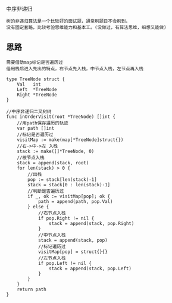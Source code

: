中序非递归

    树的非递归算法是一个比较好的面试题，通常刷题目不会刷到，
    没有固定套路，比较考验思维能力和基本工。(没做过，有算法思维，细想又能做)
    
## 思路
    需要借助map标记是否遍历过
    借用栈后进入先出的特点，右节点先入栈，中节点入栈，左节点再入栈

```
type TreeNode struct {
    Val   int
    Left  *TreeNode
    Right *TreeNode
}

//中序非递归二叉树树
func inOrderVisit(root *TreeNode) []int {
	//用path保存遍历的轨迹
	var path []int
	//标记是否遍历过
	visitMap := make(map[*TreeNode]struct{})
	//右->中->左 入栈
	stack := make([]*TreeNode, 0)
	//根节点入栈
	stack = append(stack, root)
	for len(stack) > 0 {
		//出栈
		pop := stack[len(stack)-1]
		stack = stack[0 : len(stack)-1]
		//判断是否遍历过
		if _, ok := visitMap[pop]; ok {
			path = append(path, pop.Val)
		} else {
			//右节点入栈
			if pop.Right != nil {
				stack = append(stack, pop.Right)
			}
			//中节点入栈
			stack = append(stack, pop)
			//标记遍历过
			visitMap[pop] = struct{}{}
			//左节点入栈
			if pop.Left != nil {
				stack = append(stack, pop.Left)
			}
		}
	}
	return path
}
```